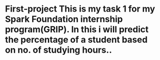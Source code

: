 # First-project  This is my task 1 for my Spark Foundation internship program(GRIP). In this i will predict the percentage of a student based on no. of studying hours..
